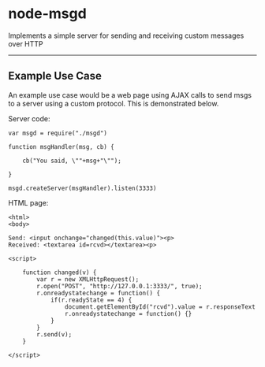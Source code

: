 
# node-msgd

Implements a simple server for sending and receiving custom messages over HTTP

---

## Example Use Case

An example use case would be a web page using AJAX calls to send msgs to a
server using a custom protocol.
This is demonstrated below.

Server code:

	var msgd = require("./msgd")

	function msgHandler(msg, cb) {

		cb("You said, \""+msg+"\"");

	}

	msgd.createServer(msgHandler).listen(3333)


HTML page:

	<html>
	<body>

	Send: <input onchange="changed(this.value)"><p>
	Received: <textarea id=rcvd></textarea><p>

	<script>

		function changed(v) {
			var r = new XMLHttpRequest();
			r.open("POST", "http://127.0.0.1:3333/", true);
			r.onreadystatechange = function() {
				if(r.readyState == 4) {
					document.getElementById("rcvd").value = r.responseText
					r.onreadystatechange = function() {}
				}
			}
			r.send(v);
		}

	</script>

